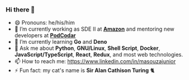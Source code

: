 ### Hi there 👋 

- 😄 Pronouns: he/his/him
- 🔭 I’m currently working as SDE II at [**Amazon**](https://www.amazon.com.br) and mentoring new developers at [**PodCodar**](https://github.com/podcodar)
- 🌱 I’m currently learning **Go** and **Deno**
- 💬 Ask me about **Python**, **GNU/Linux**, **Shell Script**, **Docker**, **JavaScript/TypeScript**, **React**, **Redux**, and most web technologies.
- 📫 How to reach me: https://www.linkedin.com/in/masouzajunior
- ⚡ Fun fact: my cat's name is **Sir Alan Cathison Turing** 🐈


<!--
**marco-souza/marco-souza** is a ✨ _special_ ✨ repository because its `README.md` (this file) appears on your GitHub profile.

Here are some ideas to get you started:

- 🔭 I’m currently working on ...
- 🌱 I’m currently learning ...
- 👯 I’m looking to collaborate on ...
- 🤔 I’m looking for help with ...
- 💬 Ask me about ...
- 📫 How to reach me: ...
- 😄 Pronouns: ...
- ⚡ Fun fact: ...
-->

